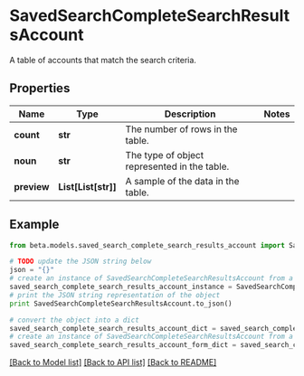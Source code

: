 # SavedSearchCompleteSearchResultsAccount

A table of accounts that match the search criteria.

## Properties
Name | Type | Description | Notes
------------ | ------------- | ------------- | -------------
**count** | **str** | The number of rows in the table. | 
**noun** | **str** | The type of object represented in the table. | 
**preview** | **List[List[str]]** | A sample of the data in the table. | 

## Example

```python
from beta.models.saved_search_complete_search_results_account import SavedSearchCompleteSearchResultsAccount

# TODO update the JSON string below
json = "{}"
# create an instance of SavedSearchCompleteSearchResultsAccount from a JSON string
saved_search_complete_search_results_account_instance = SavedSearchCompleteSearchResultsAccount.from_json(json)
# print the JSON string representation of the object
print SavedSearchCompleteSearchResultsAccount.to_json()

# convert the object into a dict
saved_search_complete_search_results_account_dict = saved_search_complete_search_results_account_instance.to_dict()
# create an instance of SavedSearchCompleteSearchResultsAccount from a dict
saved_search_complete_search_results_account_form_dict = saved_search_complete_search_results_account.from_dict(saved_search_complete_search_results_account_dict)
```
[[Back to Model list]](../README.md#documentation-for-models) [[Back to API list]](../README.md#documentation-for-api-endpoints) [[Back to README]](../README.md)


